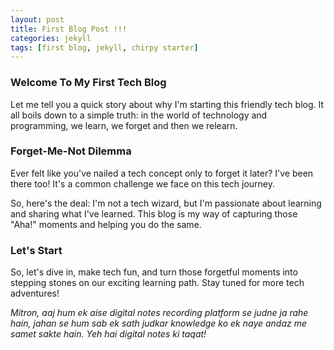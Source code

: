 ```yaml
---
layout: post
title: First Blog Post !!!
categories: jekyll
tags: [first blog, jekyll, chirpy starter]
---
```


### Welcome To My First Tech Blog

Let me tell you a quick story about why I'm starting this friendly tech blog. It all boils down to
a simple truth: in the world of technology and programming, we learn, we forget and then we relearn.

### Forget-Me-Not Dilemma

Ever felt like you've nailed a tech concept only to forget it later? I've been there too! It's a
common challenge we face on this tech journey.

So, here's the deal: I'm not a tech wizard, but I'm passionate about learning and sharing what I've
learned. This blog is my way of capturing those "Aha!" moments and helping you do the same.

### Let's Start

So, let's dive in, make tech fun, and turn those forgetful moments into stepping stones on our
exciting learning path. Stay tuned for more tech adventures!

_Mitron, aaj hum ek aise digital notes recording platform se judne ja rahe hain, jahan se hum sab
ek sath judkar knowledge ko ek naye andaz me samet sakte hain. Yeh hai digital notes ki taqat!_
